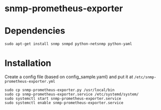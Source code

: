 # snmp-prometheus-exporter

# Dependencies

```
sudo apt-get install snmp snmpd python-netsnmp python-yaml
```

# Installation

Create a config file (based on config_sample.yaml) and put it at `/etc/snmp-prometheus-exporter.yml`

```
sudo cp snmp-prometheus-exporter.py /usr/local/bin
sudo cp snmp-prometheus-exporter.service /etc/systemd/system/
sudo systemctl start snmp-prometheus-exporter.service
sudo systemctl enable snmp-prometheus-exporter.service
```
